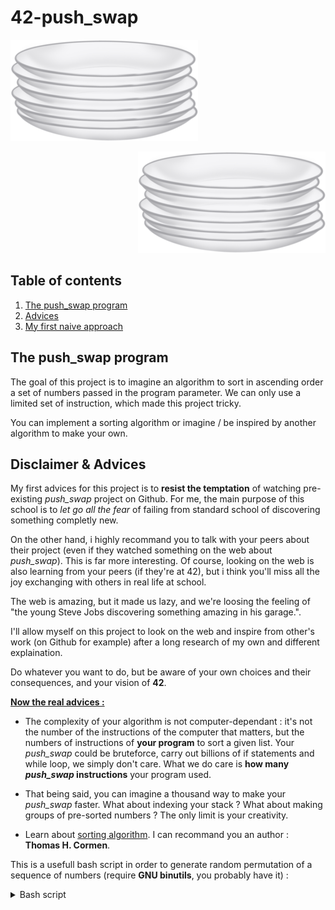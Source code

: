 # 42-push_swap

<p align="left">
  <img src="assets/imgs/plates.png" />
</p>
<p align="right">
  <img src="assets/imgs/plates.png" />
</p>

## Table of contents

1. [The push_swap program](#push_swap)
2. [Advices](#advices)
3. [My first naive approach](#first-approach)

## The push_swap program <a name="push_swap"></a>

The goal of this project is to imagine  an algorithm to sort in ascending order a set of numbers passed in the program parameter.
We can only use a limited set of instruction, which made this project tricky.

You can implement a sorting algorithm or imagine / be inspired by another algorithm to make your own.

## Disclaimer & Advices <a name="advices"></a>

My first advices for this project is to **resist the temptation** of watching pre-existing *push_swap* project on Github.
For me, the main purpose of this school is to *let go all the fear* of failing from standard school of discovering something completly new.

On the other hand, i highly recommand you to talk with your peers about their project (even if they watched something on the web about *push_swap*).
This is far more interesting. Of course, looking on the web is also learning from your peers (if they're at 42), but i think you'll miss all the joy exchanging
with others in real life at school.

The web is amazing, but it made us lazy, and we're loosing the feeling of "the young Steve Jobs discovering something amazing in his garage.".

I'll allow myself on this project to look on the web and inspire from other's work (on Github for example) after a long research of my own and different explaination. 

Do whatever you want to do, but be aware of your own choices and their consequences, and your vision of **42**.

<u>**Now the real advices :**</u>


* The complexity of your algorithm is not computer-dependant : it's not the number of the instructions of the computer that matters, but the numbers of instructions of **your program** to sort a given list.
Your *push_swap* could be bruteforce, carry out billions of if statements and while loop, we simply don't care.
 What we do care is **how many *push_swap* instructions** your program used.

* That being said, you can imagine a thousand way to make your *push_swap* faster. What about indexing your stack ? What about making groups of pre-sorted numbers ? The only limit is your creativity.

* Learn about [sorting algorithm](https://en.wikipedia.org/wiki/Sorting_algorithm). I can recommand you an author : **Thomas H. Cormen**.

This is a usefull bash script in order to generate random permutation of a sequence of numbers (require **GNU binutils**, you probably have it) :

<details>
  <summary>Bash script</summary>
```
#!/bin/bash

# If the numbers of arguments ($#) is not (-ne) 2, display usage and
# exit with err code 1.

if [ $# -ne 2 ]; then
    echo "Invalid number of arguments."
    echo "Usage : ./randomizer.sh <a> <b>."
    echo "Where a-b is the range."
    exit 1
fi

# Using seq to generate a sequence of numbers, shuf to permute lines randomly,
# tr to replace new line by space, and sed to remove the space at the end.
# Use it on your push swap like so :
#
#     ./push_swap $(./randomizer.sh 0 10)

seq $1 $2 | shuf | tr '\n' ' ' | sed -r 's/.$//'
```
</details>

## My first naive approach <a name="first-approach"></a> 

This one is not effective at all.

I can sort a set of 10 000 numbers in **12451813** operations, and a set of 100 numbers in **1447** operations.

